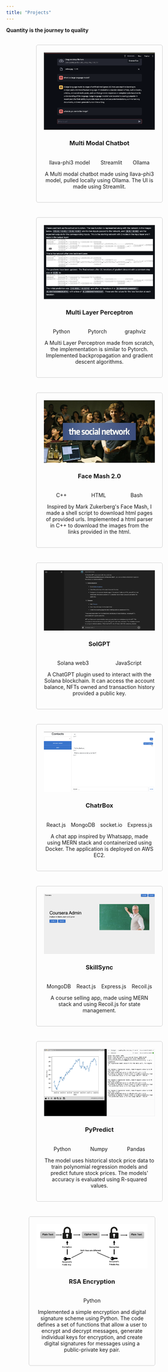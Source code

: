 ```yaml
---
title: "Projects"
---
```

<link rel="stylesheet" href="https://cdnjs.cloudflare.com/ajax/libs/font-awesome/4.7.0/css/font-awesome.min.css">


**Quantity is the journey to quality**
<style>
.container {
    display: flex;
    flex-wrap: wrap;
    justify-content: center;
    gap: 40px;
}

.project-card {
    width: 300px;
    border: 1px solid #ccc;
    border-radius: 5px;
    padding: 20px;
    text-align: center;
    transition: all 0.3s ease;
}

.project-card:hover {
    transform: scale(1.1);
    box-shadow: 0 0 10px rgba(0, 0, 0, 0.3);
}

.project-card img {
    height: auto;
}
</style>
<br>
<div class="container">
<div class="project-card">
    <img src="project1.png" alt="Project 1">
    <h3>Multi Modal Chatbot</h3>
    <br>
    <div style="display: flex; justify-content: space-around">
        <div>
            llava-phi3 model
        </div>
        <div>
            Streamlit
        </div>
        <div>
            Ollama
        </div>
    </div>
    <p style="justify-content: left">A Multi modal chatbot made using llava-phi3 model, pulled locally using Ollama. The UI is made using Streamlit.</p>
    <a href="https://github.com/sambhavKhanna/llava-phi-3-chatbot"><i aria-hidden="true" title="GitHub"
        class="fa fa-github fa-2x"></i> </a>
</div>
<div class="project-card">
    <img src="project2.png" alt="Project 2">
    <h3>Multi Layer Perceptron</h3>
    <br>
    <div style="display: flex; justify-content: space-around">
        <div>
            Python
        </div>
        <div>
            Pytorch
        </div>
        <div>
            graphviz
        </div>
    </div>
    <p style="justify-content: left">A Multi Layer Perceptron made from scratch, the implementation is similar to Pytorch. Implemented backpropagation and gradient descent algorithms.</p>
    <a href="https://github.com/sambhavKhanna/MLP"><i aria-hidden="true" title="GitHub"
        class="fa fa-github fa-2x"></i> </a>
</div>
<div class="project-card">
    <img src="project3.png" alt="Project 3">
    <h3>Face Mash 2.0</h3>
    <br>
    <div style="display: flex; justify-content: space-around">
        <div>
            C++
        </div>
        <div>
            HTML
        </div>
        <div>
            Bash
        </div>
    </div>
    <p style="justify-content: left">Inspired by Mark Zukerberg's Face Mash, I made a shell script to download html pages of provided urls. Implemented a html parser in C++ to download the images from the links provided in the html.</p>
    <a href="https://github.com/sambhavKhanna/Curl"><i aria-hidden="true" title="GitHub"
        class="fa fa-github fa-2x"></i> </a>
</div>
<div class="project-card">
    <img src="project4.png" alt="Project 4">
    <h3>SolGPT</h3>
    <br>
    <div style="display: flex; justify-content: space-around">
        <div>
            Solana web3
        </div>
        <div>
            JavaScript
        </div>
    </div>
    <p style="justify-content: left">A ChatGPT plugin used to interact with the Solana blockchain. It can access the account balance, NFTs owned and transaction history provided a public key.</p>
    <a href="https://github.com/sambhavKhanna/solana-chatgpt-plugin"><i aria-hidden="true" title="GitHub"
        class="fa fa-github fa-2x"></i> </a>
</div>
<div class="project-card">
    <img src="project5.png" alt="Project 5">
    <h3>ChatrBox</h3>
    <br>
    <div style="display: flex; justify-content: space-around">
        <div>
            React.js
        </div>
        <div>
            MongoDB
        </div>
        <div>
            socket.io
        </div>
        <div>
            Express.js
        </div>
    </div>
    <p style="justify-content: left">A chat app inspired by Whatsapp, made using MERN stack and containerized using Docker. The application is deployed on AWS EC2.</p>
    <a href="https://github.com/sambhavKhanna/Chat-app"><i aria-hidden="true" title="GitHub"
        class="fa fa-github fa-2x"></i> </a>
</div>
<div class="project-card">
    <img src="project6.png" alt="Project 6">
    <h3>SkillSync</h3>
    <br>
    <div style="display: flex; justify-content: space-around">
        <div>
            MongoDB
        </div>
        <div>
            React.js
        </div>
        <div>
            Express.js
        </div>
        <div>
            Recoil.js
        </div>
    </div>
    <p style="justify-content: left">A course selling app, made using MERN stack and using   Recoil.js for state management.</p>
    <a href="https://github.com/sambhavKhanna/course-selling-app"><i aria-hidden="true" title="GitHub"
        class="fa fa-github fa-2x"></i> </a>
</div>
<div class="project-card">
    <img src="project7.png" alt="Project 6">
    <h3>PyPredict</h3>
    <br>
    <div style="display: flex; justify-content: space-around">
        <div>
            Python
        </div>
        <div>
            Numpy
        </div>
        <div>
            Pandas
        </div>
    </div>
    <p style="justify-content: left">The model uses historical stock price data to train polynomial regression models and predict future stock prices. The models' accuracy is evaluated using R-squared values.</p>
    <a href="https://github.com/sambhavKhanna/Stock-Predictor"><i aria-hidden="true" title="GitHub"
        class="fa fa-github fa-2x"></i> </a>
</div>
<div class="project-card">
    <img src="project8.png" alt="Project 6">
    <h3>RSA Encryption</h3>
    <br>
    <div style="display: flex; justify-content: space-around">
        <div>
            Python
        </div>
    </div>
    <p style="justify-content: left"> Implemented a simple encryption and digital signature scheme using Python. The code defines a set of functions that allow a user to encrypt and decrypt messages, generate individual keys for encryption, and create digital signatures for messages using a public-private key pair.</p>
    <a href="https://github.com/sambhavKhanna/RSA-Algorithm"><i aria-hidden="true" title="GitHub"
        class="fa fa-github fa-2x"></i> </a>
</div>
<br>
</div>
